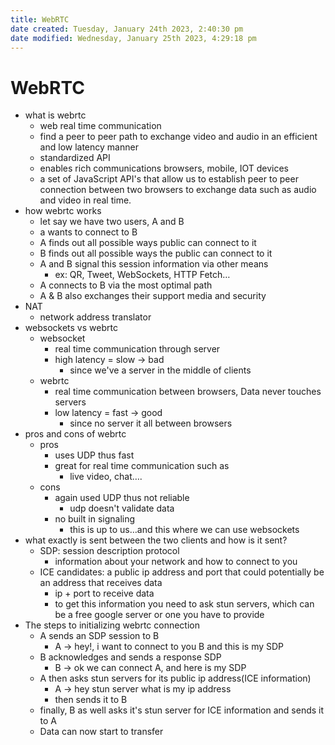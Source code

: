 ```yaml
---
title: WebRTC
date created: Tuesday, January 24th 2023, 2:40:30 pm
date modified: Wednesday, January 25th 2023, 4:29:18 pm
---
```


# WebRTC

- what is webrtc
	- web real time communication
	- find a peer to peer path to exchange video and audio in an efficient and low latency manner
	- standardized API
	- enables rich communications browsers, mobile, IOT devices
	- a set of JavaScript API's that allow us to establish peer to peer connection between two browsers to exchange data such as audio and video in real time.
- how webrtc works
	- let say we have two users, A and B
	- a wants to connect to B
	- A finds out all possible ways public can connect to it
	- B finds out all possible ways the public can connect to it
	- A and B signal this session information via other means
		- ex: QR, Tweet, WebSockets, HTTP Fetch…
	- A connects to B via the most optimal path
	- A & B also exchanges their support media and security
- NAT
	- network address translator
- websockets vs webrtc
	- websocket
		- real time communication through server
		- high latency = slow -> bad
			- since we've a server in the middle of clients
	- webrtc
		- real time communication between browsers, Data never touches servers
		- low latency = fast -> good
			- since no server it all between browsers
- pros and cons of webrtc
	- pros
		- uses UDP thus fast
		- great for real time communication such as
			- live video, chat….
	- cons
		- again used UDP thus not reliable
			- udp doesn't validate data
		- no built in signaling
			- this is up to us…and this where we can use websockets
- what exactly is sent between the two clients and how is it sent?
	- SDP: session description protocol
		- information about your network and how to connect to you
	- ICE candidates: a public ip address and port that could potentially be an address that receives data
		- ip + port to receive data
		- to get this information you need to ask stun servers, which can be a free google server or one you have to provide
- The steps to initializing webrtc connection
	- A sends an SDP session to B
		- A -> hey!, i want to connect to you B and this is my SDP
	- B acknowledges and sends a response SDP
		- B -> ok we can connect A, and here is my SDP
	- A then asks stun servers for its public ip address(ICE information)
		- A -> hey stun server what is my ip address
		- then sends it to B
	- finally, B as well asks it's stun server for ICE information and sends it to A
	- Data can now start to transfer
